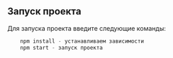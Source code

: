 ## Запуск проекта

Для запуска проекта введите следующие команды:


```js
    npm install - устанавливаем зависимости
    npm start - запуск проекта
```